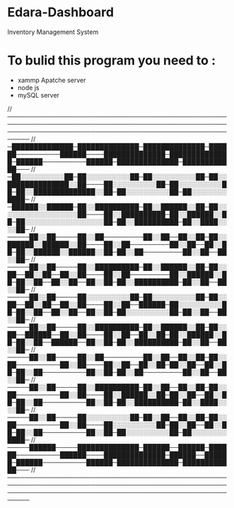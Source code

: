 # Edara-Dashboard
Inventory Management System 
# To bulid this program you need to : 
- xammp Apatche server 
- node js
- mySQL server

// ───────────────────────────────────────────────────────────────────────────────────────────────────────────────────────────────────────────────────────────
// ─██████████████─██████████████─██████████████─██████──────────██████────██████████████─██████████████─██████──────────██████─██████████████─████████████───
// ─██░░░░░░░░░░██─██░░░░░░░░░░██─██░░░░░░░░░░██─██░░██████████████░░██────██░░░░░░░░░░██─██░░░░░░░░░░██─██░░██████████████░░██─██░░░░░░░░░░██─██░░░░░░░░████─
// ─██████░░██████─██░░██████████─██░░██████░░██─██░░░░░░░░░░░░░░░░░░██────██░░██████████─██░░██████░░██─██░░░░░░░░░░░░░░░░░░██─██░░██████████─██░░████░░░░██─
// ─────██░░██─────██░░██─────────██░░██──██░░██─██░░██████░░██████░░██────██░░██─────────██░░██──██░░██─██░░██████░░██████░░██─██░░██─────────██░░██──██░░██─
// ─────██░░██─────██░░██████████─██░░██████░░██─██░░██──██░░██──██░░██────██░░██─────────██░░██████░░██─██░░██──██░░██──██░░██─██░░██████████─██░░██──██░░██─
// ─────██░░██─────██░░░░░░░░░░██─██░░░░░░░░░░██─██░░██──██░░██──██░░██────██░░██──██████─██░░░░░░░░░░██─██░░██──██░░██──██░░██─██░░░░░░░░░░██─██░░██──██░░██─
// ─────██░░██─────██░░██████████─██░░██████░░██─██░░██──██████──██░░██────██░░██──██░░██─██░░██████░░██─██░░██──██████──██░░██─██░░██████████─██░░██──██░░██─
// ─────██░░██─────██░░██─────────██░░██──██░░██─██░░██──────────██░░██────██░░██──██░░██─██░░██──██░░██─██░░██──────────██░░██─██░░██─────────██░░██──██░░██─
// ─────██░░██─────██░░██████████─██░░██──██░░██─██░░██──────────██░░██────██░░██████░░██─██░░██──██░░██─██░░██──────────██░░██─██░░██████████─██░░████░░░░██─
// ─────██░░██─────██░░░░░░░░░░██─██░░██──██░░██─██░░██──────────██░░██────██░░░░░░░░░░██─██░░██──██░░██─██░░██──────────██░░██─██░░░░░░░░░░██─██░░░░░░░░████─
// ─────██████─────██████████████─██████──██████─██████──────────██████────██████████████─██████──██████─██████──────────██████─██████████████─████████████───
// ───────────────────────────────────────────────────────────────────────────────────────────────────────────────────────────────────────────────────────────
